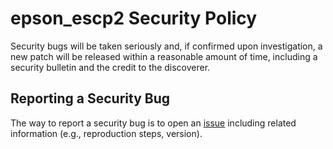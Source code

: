 # epson_escp2 Security Policy

Security bugs will be taken seriously and,
if confirmed upon investigation, a new patch will be released within a reasonable amount of time, including a security bulletin and the credit to the discoverer.

## Reporting a Security Bug

The way to report a security bug is to open an [issue](https://github.com/Ircama/epson_escp2/issues) including related information
(e.g., reproduction steps, version).
